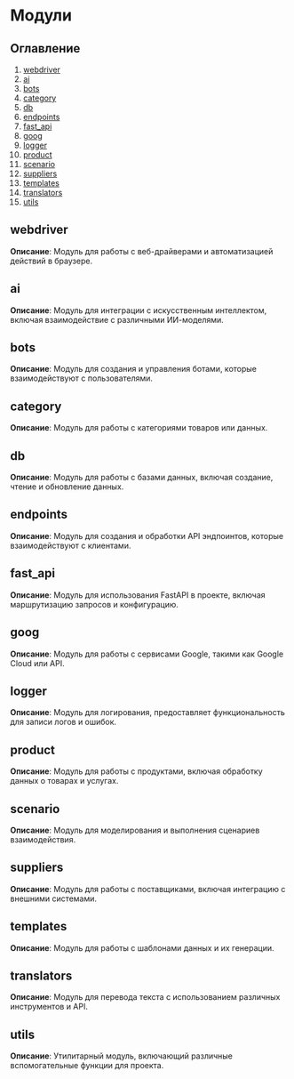 # Модули

## Оглавление

1. [webdriver](#webdriver)
2. [ai](#ai)
3. [bots](#bots)
4. [category](#category)
5. [db](#db)
6. [endpoints](#endpoints)
7. [fast_api](#fast_api)
8. [goog](#goog)
9. [logger](#logger)
10. [product](#product)
11. [scenario](#scenario)
12. [suppliers](#suppliers)
13. [templates](#templates)
14. [translators](#translators)
15. [utils](#utils)


## webdriver

**Описание**: Модуль для работы с веб-драйверами и автоматизацией действий в браузере.


## ai

**Описание**: Модуль для интеграции с искусственным интеллектом, включая взаимодействие с различными ИИ-моделями.


## bots

**Описание**: Модуль для создания и управления ботами, которые взаимодействуют с пользователями.


## category

**Описание**: Модуль для работы с категориями товаров или данных.


## db

**Описание**: Модуль для работы с базами данных, включая создание, чтение и обновление данных.


## endpoints

**Описание**: Модуль для создания и обработки API эндпоинтов, которые взаимодействуют с клиентами.


## fast_api

**Описание**: Модуль для использования FastAPI в проекте, включая маршрутизацию запросов и конфигурацию.


## goog

**Описание**: Модуль для работы с сервисами Google, такими как Google Cloud или API.


## logger

**Описание**: Модуль для логирования, предоставляет функциональность для записи логов и ошибок.


## product

**Описание**: Модуль для работы с продуктами, включая обработку данных о товарах и услугах.


## scenario

**Описание**: Модуль для моделирования и выполнения сценариев взаимодействия.


## suppliers

**Описание**: Модуль для работы с поставщиками, включая интеграцию с внешними системами.


## templates

**Описание**: Модуль для работы с шаблонами данных и их генерации.


## translators

**Описание**: Модуль для перевода текста с использованием различных инструментов и API.


## utils

**Описание**: Утилитарный модуль, включающий различные вспомогательные функции для проекта.